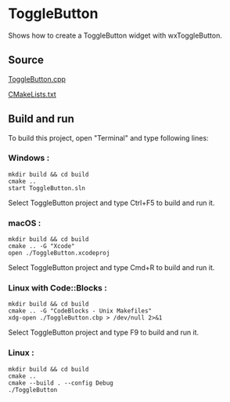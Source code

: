 # ToggleButton

Shows how to create a ToggleButton widget with wxToggleButton.

## Source

[ToggleButton.cpp](ToggleButton.cpp)

[CMakeLists.txt](CMakeLists.txt)

## Build and run

To build this project, open "Terminal" and type following lines:

### Windows :

``` shell
mkdir build && cd build
cmake .. 
start ToggleButton.sln
```

Select ToggleButton project and type Ctrl+F5 to build and run it.

### macOS :

``` shell
mkdir build && cd build
cmake .. -G "Xcode"
open ./ToggleButton.xcodeproj
```

Select ToggleButton project and type Cmd+R to build and run it.

### Linux with Code::Blocks :

``` shell
mkdir build && cd build
cmake .. -G "CodeBlocks - Unix Makefiles"
xdg-open ./ToggleButton.cbp > /dev/null 2>&1
```

Select ToggleButton project and type F9 to build and run it.

### Linux :

``` shell
mkdir build && cd build
cmake .. 
cmake --build . --config Debug
./ToggleButton
```
